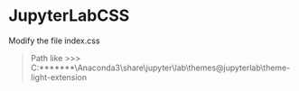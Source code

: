 # JupyterLabCSS

Modify the file index.css

> Path like >>> C:\*******\Anaconda3\share\jupyter\lab\themes\@jupyterlab\theme-light-extension
